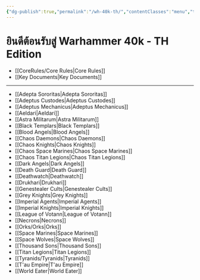 ```yaml
---
{"dg-publish":true,"permalink":"/wh-40k-th/","contentClasses":"menu","tags":["gardenEntry"],"dgEnableSearch":true,"created":"2023-12-11T00:53:45.071+07:00","updated":"2023-12-13T15:17:26.888+07:00"}
---
```



# ยินดีต้อนรับสู่ Warhammer 40k - TH Edition

- [[CoreRules/Core Rules\|Core Rules]]
- [[Key Documents\|Key Documents]]

***

- [[Adepta Sororitas\|Adepta Sororitas]]
- [[Adeptus Custodes\|Adeptus Custodes]]
- [[Adeptus Mechanicus\|Adeptus Mechanicus]]
- [[Aeldari\|Aeldari]]
- [[Astra Militarum\|Astra Militarum]]
- [[Black Templars\|Black Templars]]
- [[Blood Angels\|Blood Angels]]
- [[Chaos Daemons\|Chaos Daemons]]
- [[Chaos Knights\|Chaos Knights]]
- [[Chaos Space Marines\|Chaos Space Marines]]
- [[Chaos Titan Legions\|Chaos Titan Legions]]
- [[Dark Angels\|Dark Angels]]
- [[Death Guard\|Death Guard]]
- [[Deathwatch\|Deathwatch]]
- [[Drukhari\|Drukhari]]
- [[Genestealer Cults\|Genestealer Cults]]
- [[Grey Knights\|Grey Knights]]
- [[Imperial Agents\|Imperial Agents]]
- [[Imperial Knights\|Imperial Knights]]
- [[League of Votann\|League of Votann]]
- [[Necrons\|Necrons]]
- [[Orks/Orks\|Orks]]
- [[Space Marines\|Space Marines]]
- [[Space Wolves\|Space Wolves]]
- [[Thousand Sons\|Thousand Sons]]
- [[Titan Legions\|Titan Legions]]
- [[Tyranids/Tyranids\|Tyranids]]
- [[T'au Empire\|T'au Empire]]
- [[World Eater\|World Eater]]